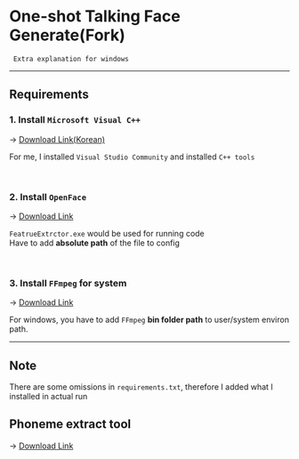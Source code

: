 # One-shot Talking Face Generate(Fork)

```
 Extra explanation for windows
```

---
## Requirements

### 1. Install `Microsoft Visual C++`
→ [Download Link(Korean)](https://visualstudio.microsoft.com/ko/downloads/)  

For me, I installed `Visual Studio Community` and installed `C++ tools`

</br>

### 2. Install `OpenFace`

→ [Download Link](https://github.com/TadasBaltrusaitis/OpenFace/wiki/Windows-Installation)  

`FeatrueExtrctor.exe` would be used for running code  
Have to add **absolute path** of the file to config

</br>

### 3. Install `FFmpeg` for system

→ [Download Link](https://ffmpeg.org/download.html)

For windows, you have to add `FFmpeg` **bin folder path** to user/system environ path.

---
## Note
There are some omissions in `requirements.txt`, therefore I added what I installed in actual run

## Phoneme extract tool
→ [Download Link](https://cmusphinx.github.io/wiki/phonemerecognition/)